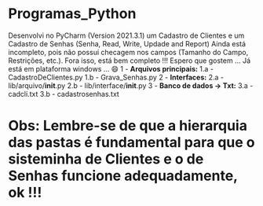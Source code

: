 # Programas_Python
Desenvolvi no PyCharm (Version 2021.3.1) um Cadastro de Clientes  e um Cadastro de Senhas (Senha, Read, Write, Updade and Report)
Ainda está incompleto, pois não possui checagem nos campos (Tamanho do Campo, Restrições, etc.). Fora isso, está bem completo !!! 
Espero que gostem ... Já está em plataforma windows ... 😄
1 - **Arquivos principais:** 
1.a -  CadastroDeClientes.py
1.b -  Grava_Senhas.py
2 - **Interfaces:**
2.a - lib/arquivo/__init__.py
2.b - lib/interface/__init__.py
3 - **Banco de dados -> Txt:**
3.a - cadcli.txt
3.b - cadastrosenhas.txt

# Obs: Lembre-se de que a hierarquia das pastas é fundamental para que o sisteminha de Clientes e o de Senhas funcione adequadamente, ok !!!
  
